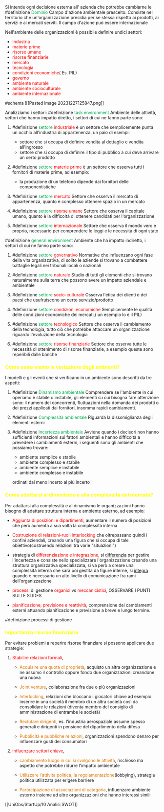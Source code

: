 Si intende ogni decisione esterna all' azienda che potrebbe cambiarne le
#definizione <font color="#00b050">Dominio</font>
 Campo d'azione ambientale prescelto. Consiste nel territorio che un'organizzazione presidia per se stessa rispetto ai prodotti, ai servizi e ai mercati serviti. Il campo d'azione può essere internazionale

Nell'ambiente delle organizzazioni è possibile definire undici settori:

- <font color="#ff0000">Industria</font>
- <font color="#ff0000">materie prime</font>
- <font color="#ff0000">risorse umane</font>
- <font color="#ff0000">risorse finanziarie</font>
- <font color="#ff0000">mercato</font>
- <font color="#ff0000">tecnologia</font>
- <font color="#ff0000">condizioni economiche</font>( Es. PIL)
- <font color="#ff0000">governo</font>
- <font color="#ff0000">ambiente naturale</font>
- <font color="#ff0000">ambiente socioculturale</font>
- <font color="#ff0000">ambiente internazionale</font>

#schema 
![[Pasted image 20231227125847.png]]

Analizziamo i settori:
#definizione <font color="#00b050">task environment</font>
 Ambiente delle attività, settori che hanno impatto diretto, i settori di cui ne fanno parte sono:
 
 1. #definizione <font color="#00b050">settore</font> <font color="#ff0000">industriale</font>
	  è un settore che semplicemente punta un occhio all'industria di appartenenza, un paio di esempi:
	  
	 - settore che si occupa di definire vendita al dettaglio e vendita all'ingrosso
	 - settore che si occupa di definire il tipo di pubblico a cui deve arrivare un certo prodotto

 2. #definizione <font color="#00b050">settore</font> <font color="#ff0000">materie prime</font>
      è un settore che osserva tutti i fornitori di materie prime, ad esempio:
      
      - la produzione di un telefono dipende dai fornitori delle componentistiche  
 
 3. #definizione <font color="#00b050">settore</font> <font color="#ff0000">mercato</font>
      Settore che osserva il mercato di appartenenza, quanto è complesso ottenere spazio in un mercato
 
 4. #definizione <font color="#00b050">settore</font> <font color="#ff0000">risorse umane</font>
     Settore che osserva il capitale umano, quanto è la difficoltà di ottenere candidati per l'organizzazione
 
 5. #definizione <font color="#00b050">settore</font> <font color="#ff0000">internazionale</font>
     Settore che osserva il mondo vero e proprio, necessario per comprendere le leggi e le necessità di ogni stato



#definizione <font color="#00b050">general environment</font>
 Ambiente che ha impatto indiretto, i settori di cui ne fanno parte sono:

1. #definizione <font color="#00b050">settore</font> <font color="#ff0000">governativo</font>
	Normative che influenzano ogni fase della vita organizzativa, di solito le aziende si trovano a combattere battaglie legali nei tribunali locali o nazionali

2. #definizione <font color="#00b050">settore</font> <font color="#ff0000">naturale</font>
	Studio di tutti gli elementi che si trovano naturalmente sulla terra che possono avere un impatto aziendale e ambientale

3. #definizione <font color="#00b050">settore</font> <font color="#ff0000">socio-culturale</font> 
	 Osserva l'etica dei clienti e dei paesi che usufruiscono un certo servizio/prodotto

4. #definizione <font color="#00b050">settore</font> <font color="#ff0000">condizioni economiche</font>
     Semplicemente le qualità delle condizioni economiche dei mercati,( un esempio lo è il PIL)

5. #definizione <font color="#00b050">settore</font> <font color="#ff0000">tecnologico</font>
	 Settore che osserva il cambiamento della tecnologia, tutto ciò che potrebbe attaccare un organizzazione riguardo l'evoluzione della tecnologia

6. #definizione <font color="#00b050">settore</font> <font color="#ff0000">risorse finanziarie</font>
	 Settore che osserva tutte le necessità di ottenimento di risorse finanziarie, a esempio queste sono reperibili dalle banche


### <font color="#ffff00">Come osserviamo la variazione degli ambienti?</font>
 
I modelli e gli eventi che si verificano in un ambiente sono descritti da tre aspetti:

1. #definizione <font color="#00b050">Dinamismo ambientale</font>
      Comprendere se l'ambiente in cui operiamo è stabile o instabile, gli elementi su cui bisogna fare attenzione sono: il numero dei concorrenti, fluttuazioni nella domanda dei prodotti o dei prezzi applicati dai fornitori, insomma rapidi cambiamenti.	 

2. #definizione <font color="#00b050">Complessità ambientale</font>
     Riguarda la dissomiglianza degli elementi esterni

3. #definizione <font color="#00b050">Incertezza ambientale</font>
	 Avviene quando i decisori non hanno sufficienti informazioni sui fattori ambientali e hanno difficoltà a prevedere i cambiamenti esterni, i seguenti sono gli ambienti che possiamo trovare:
	 
	 - ambiente semplice e stabile
	 - ambiente complesso e stabile
	 - ambiente semplice e instabile
	 - ambiente complesso e instabile
	 
     ordinati dal meno incerto al più incerto

### <font color="#ffff00">Come adattarsi al dinamismo e alla complessità del mercato?</font>

 Per adattarsi alla complessità e al dinamismo le organizzazioni hanno bisogno di adattare struttura interna e ambiente esterno, ad esempio:
 
 - <font color="#ff0000">Aggiunta di posizioni e dipartimenti</font>, aumentare il numero di posizioni che però aumenta a sua volta la complessità interna
 
 - <font color="#ff0000">Costruzione di relazioni-ruoli interlocking</font> che oltrepassano quindi i confini aziendali, creando una figura che si occupa di tale obiettivo(costruendo relazioni tra varie "situazioni")
 
 - strategia di <font color="#ff0000">differenziazione e integrazione</font>, si <u>differenzia</u> per gestire l'incertezza e consiste nello specializzare l'organizzazione creando una struttura organizzativa specializzata, si va però a creare una complessità interna che sarà poi gestita da figure interne, si <u>integra</u> quando è necessario un alto livello di comunicazione fra rami dell'organizzazione
 
 - <font color="#ff0000">processi</font> di gestione <font color="#ff0000">organici</font> vs <font color="#ff0000">meccanicistici</font>,
  OSSERVARE I PUNTI SULLE SLIDES


 - <font color="#ff0000">pianificazione, previsione e reattività</font>, comprensione dei cambiamenti esterni attuando pianificazione e previsione a breve e lungo termine. 


#definizione processi di gestione

### <font color="#ffff00">Importanza risorse finanziarie</font>


Per evitare problemi a reperire risorse finanziare si possono applicare due strategie:
1. <font color="#ff0000">Stabilire relazioni formali</font>,
	- <font color="#de7802">Acquisire una quota di proprietà</font>, acquisto un altra organizzazione e ne assumo il controllo oppure fondo due organizzazioni creandone una nuova
	
	- <font color="#de7802">Joint venture</font>, collaborazione fra due o più organizzazioni
	
	- <font color="#de7802">Interlocking</font>, relazioni che bloccano i giocatori chiave ad esempio inserire in una società il membro di un altra società così da consolidare le relazioni (diventa membro del consiglio di amministrazione di entrambe le società)
	
	- <font color="#de7802">Reclutare dirigenti</font>, es. l'industria aerospaziale assume spesso generali e dirigenti in pensione del dipartimento della difesa
	
	- <font color="#de7802">Pubblicità e pubbliche relazioni</font>, organizzazioni spendono denaro per influenzare gusti dei consumatori
 
2. <font color="#ff0000">influenzare settori chiave</font>,
	- <font color="#de7802">cambiamento luogo in cui si svolgono le attività</font>, rischioso ma aspetto che potrebbe ridurre l'impatto ambientale
	
	- <font color="#de7802">Utilizzare l'attività politica, la regolamentazione</font>(lobbying), strategia politica utilizzata per erigere barriere
	
	- <font color="#de7802">Partecipazione di associazioni di categoria</font>, influenzare ambiente esterno insieme ad altre organizzazioni che hanno interessi simili

[[UniObs/StartUp/10 Analisi SWOT]]